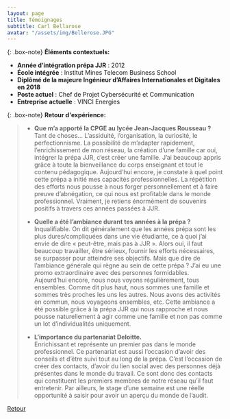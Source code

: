 ```yaml
---
layout: page
title: Témoignages
subtitle: Carl Bellarose
avatar: "/assets/img/Bellerose.JPG"
---
```


{: .box-note}
**Éléments contextuels:** 

- **Année d’intégration prépa JJR** : 2012
- **École intégrée** : Institut Mines Telecom Business School
- **Diplômé de la majeure Ingénieur d’Affaires Internationales et Digitales en 2018**
- **Poste actuel** : Chef de Projet Cybersécurité et Communication
- **Entreprise actuelle** : VINCI Energies


{: .box-note}
**Retour d'expérience:** 

>- **Que m’a apporté la CPGE au lycée Jean-Jacques Rousseau ?**   
Tant de choses… L’assiduité, l’organisation, la curiosité, le perfectionnisme. La possibilité de m’adapter rapidement, l’enrichissement de mon réseau, la création d’une famille car oui, intégrer la prépa JJR, c’est créer une famille. J’ai beaucoup appris grâce à toute la bienveillance du corps enseignant et tout le contenu pédagogique. Aujourd’hui encore, je constate à quel point cette prépa a initié mes capacités professionnelles. La répétition des efforts nous pousse à nous forger personnellement et à faire preuve d’abnégation, ce qui nous est profitable dans le monde professionnel. Vraiment, je retiens énormément de souvenirs positifs à travers ces années passées à JJR.
>
>- **Quelle a été l’ambiance durant tes années à la prépa ?**   
Inqualifiable. On dit généralement que les années prépa sont les plus dures/compliquées dans une vie étudiante, ce à quoi j’ai envie de dire « peut-être, mais pas à JJR ». Alors oui, il faut beaucoup travailler, être sérieux, fournir les efforts nécessaires, se surpasser pour atteindre ses objectifs. Mais que dire de l’ambiance générale qui règne au sein de cette prépa ? J’ai eu une promo extraordinaire avec des personnes formidables. Aujourd’hui encore, nous nous voyons régulièrement, tous ensembles. Comme dit plus haut, nous sommes une famille et sommes très proches les uns les autres. Nous avons des activités en commun, nous voyageons ensembles, etc. Cette ambiance a été possible grâce à la prépa JJR qui nous rapproche et nous pousse naturellement à agir comme une famille et non pas comme un lot d’individualités uniquement.
>
>- **L’importance du partenariat Deloitte.**   
Enrichissant et représente un premier pas dans le monde professionnel. Ce partenariat est aussi l’occasion d’avoir des conseils et d’être suivi tout au long de la prépa. C’est l’occasion de créer des contacts, d’avoir du lien social avec des personnes déjà présentes dans le monde du travail. Ce sont donc des contacts qui constituent les premiers membres de notre réseau qu’il faut entretenir. Par ailleurs, le stage d’une semaine est une réelle opportunité à saisir pour avoir un aperçu du monde de l’audit.  

[Retour](/temoignages)
